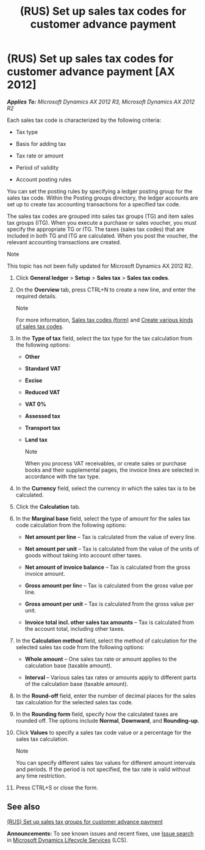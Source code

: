 ﻿---
title: (RUS) Set up sales tax codes for customer advance payment
TOCTitle: (RUS) Set up sales tax codes for customer advance payment
ms:assetid: 4cc66b56-774e-45e3-80fc-658fd28925ab
ms:mtpsurl: https://technet.microsoft.com/en-us/library/JJ665362(v=AX.60)
ms:contentKeyID: 49387450
ms.date: 04/18/2014
mtps_version: v=AX.60
---

# (RUS) Set up sales tax codes for customer advance payment [AX 2012]


_**Applies To:** Microsoft Dynamics AX 2012 R3, Microsoft Dynamics AX 2012 R2_

Each sales tax code is characterized by the following criteria:

  - Tax type

  - Basis for adding tax

  - Tax rate or amount

  - Period of validity

  - Account posting rules

You can set the posting rules by specifying a ledger posting group for the sales tax code. Within the Posting groups directory, the ledger accounts are set up to create tax accounting transactions for a specified tax code.

The sales tax codes are grouped into sales tax groups (TG) and item sales tax groups (ITG). When you execute a purchase or sales voucher, you must specify the appropriate TG or ITG. The taxes (sales tax codes) that are included in both TG and ITG are calculated. When you post the voucher, the relevant accounting transactions are created.


> [!NOTE]
> <P>This topic has not been fully updated for Microsoft Dynamics AX 2012 R2.</P>



1.  Click **General ledger** \> **Setup** \> **Sales tax** \> **Sales tax codes**.

2.  On the **Overview** tab, press CTRL+N to create a new line, and enter the required details.
    

    > [!NOTE]
    > <P>For more information, <A href="https://technet.microsoft.com/en-us/library/aa553257(v=ax.60)">Sales tax codes (form)</A> and <A href="create-various-kinds-of-sales-tax-codes.md">Create various kinds of sales tax codes</A>.</P>



3.  In the **Type of tax** field, select the tax type for the tax calculation from the following options:
    
      - **Other**
    
      - **Standard VAT**
    
      - **Excise**
    
      - **Reduced VAT**
    
      - **VAT 0%**
    
      - **Assessed tax**
    
      - **Transport tax**
    
      - **Land tax**
        

        > [!NOTE]
        > <P>When you process VAT receivables, or create sales or purchase books and their supplemental pages, the invoice lines are selected in accordance with the tax type.</P>



4.  In the **Currency** field, select the currency in which the sales tax is to be calculated.

5.  Click the **Calculation** tab.

6.  In the **Marginal base** field, select the type of amount for the sales tax code calculation from the following options:
    
      - **Net amount per line** – Tax is calculated from the value of every line.
    
      - **Net amount per unit** – Tax is calculated from the value of the units of goods without taking into account other taxes.
    
      - **Net amount of invoice balance** – Tax is calculated from the gross invoice amount.
    
      - **Gross amount per lin**e – Tax is calculated from the gross value per line.
    
      - **Gross amount per unit** – Tax is calculated from the gross value per unit.
    
      - **Invoice total incl. other sales tax amounts** – Tax is calculated from the account total, including other taxes.

7.  In the **Calculation method** field, select the method of calculation for the selected sales tax code from the following options:
    
      - **Whole amount** – One sales tax rate or amount applies to the calculation base (taxable amount).
    
      - **Interval** – Various sales tax rates or amounts apply to different parts of the calculation base (taxable amount).

8.  In the **Round-off** field, enter the number of decimal places for the sales tax calculation for the selected sales tax code.

9.  In the **Rounding form** field, specify how the calculated taxes are rounded off. The options include **Normal**, **Downward**, and **Rounding-up**.

10. Click **Values** to specify a sales tax code value or a percentage for the sales tax calculation.
    

    > [!NOTE]
    > <P>You can specify different sales tax values for different amount intervals and periods. If the period is not specified, the tax rate is valid without any time restriction.</P>



11. Press CTRL+S or close the form.

## See also

[(RUS) Set up sales tax groups for customer advance payment](rus-set-up-sales-tax-groups-for-customer-advance-payment.md)

  
**Announcements:** To see known issues and recent fixes, use [Issue search](http://go.microsoft.com/fwlink/?linkid=389258) in [Microsoft Dynamics Lifecycle Services](http://go.microsoft.com/fwlink/?linkid=306505) (LCS).

